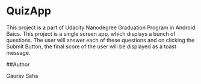 # QuizApp

This project is a part of Udacity Nanodegree Graduation Program in Android Baics. This project is a single screen app, which displays a bunch of questions. The user will answer each of these questions and on clicking the Submit Button, the final score of the user will be displayed as a toast message.

##Author

Gaurav Saha
